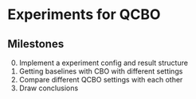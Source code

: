 # Experiments for QCBO

## Milestones
0. Implement a experiment config and result structure
1. Getting baselines with CBO with different settings 
2. Compare different QCBO settings with each other
3. Draw conclusions